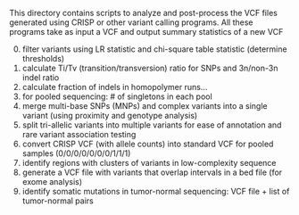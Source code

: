 This directory contains scripts to analyze and post-process the VCF files generated using CRISP or other variant 
calling programs. All these programs take as input a VCF and output summary statistics of a new VCF

0. filter variants using LR statistic and chi-square table statistic (determine thresholds)
1. calculate Ti/Tv (transition/transversion) ratio for SNPs and 3n/non-3n indel ratio 
2. calculate fraction of indels in homopolymer runs...
3. for pooled sequencing: # of singletons in each pool 
4. merge multi-base SNPs (MNPs) and complex variants into a single variant (using proximity and genotype analysis)
5. split tri-allelic variants into multiple variants for ease of annotation and rare variant association testing 
6. convert CRISP VCF (with allele counts) into standard VCF for pooled samples (0/0/0/0/0/0/0/1/1/1) 
7. identify regions with clusters of variants in low-complexity sequence 
8. generate a VCF file with variants that overlap intervals in a bed file (for exome analysis) 
9. identify somatic mutations in tumor-normal sequencing: VCF file + list of tumor-normal pairs 

